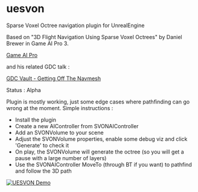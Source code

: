 # uesvon
Sparse Voxel Octree navigation plugin for UnrealEngine

Based on "3D Flight Navigation Using Sparse Voxel Octrees" by Daniel Brewer in Game AI Pro 3.

[Game AI Pro](https://www.gameaipro.com)

and his related GDC talk :

[GDC Vault - Getting Off The Navmesh](https://www.gdcvault.com/play/1022016/Getting-off-the-NavMesh-Navigating)

Status : Alpha

Plugin is mostly working, just some edge cases where pathfinding can go wrong at the moment. Simple instructions :

* Install the plugin
* Create a new AIController from SVONAIController
* Add an SVONVolume to your scene
* Adjust the SVONVolume properties, enable some debug viz and click 'Generate' to check it
* On play, the SVONVolume will generate the octree (so you will get a pause with a large number of layers)
* Use the SVONAIController MoveTo (through BT if you want) to pathfind and follow the 3D path

[![UESVON Demo](http://img.youtube.com/vi/84AFdg0ykwY/0.jpg)](http://www.youtube.com/watch?v=84AFdg0ykwY "Video Title")



